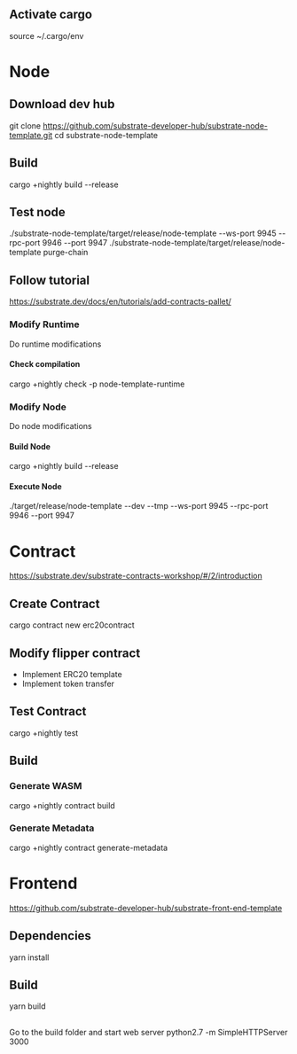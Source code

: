 ## Activate cargo
source ~/.cargo/env

# Node

## Download dev hub
git clone https://github.com/substrate-developer-hub/substrate-node-template.git
cd substrate-node-template

## Build
cargo +nightly build --release

## Test node
./substrate-node-template/target/release/node-template --ws-port 9945 --rpc-port 9946 --port 9947
./substrate-node-template/target/release/node-template purge-chain

## Follow tutorial
https://substrate.dev/docs/en/tutorials/add-contracts-pallet/

### Modify Runtime
Do runtime modifications
#### Check compilation
cargo +nightly check -p node-template-runtime

### Modify Node
Do node modifications
#### Build Node
cargo +nightly build --release
#### Execute Node
./target/release/node-template --dev --tmp --ws-port 9945 --rpc-port 9946 --port 9947


# Contract

https://substrate.dev/substrate-contracts-workshop/#/2/introduction

## Create Contract
cargo contract new erc20contract

## Modify flipper contract
- Implement ERC20 template
- Implement token transfer

## Test Contract
cargo +nightly test

## Build

### Generate WASM
cargo +nightly contract build
### Generate Metadata
cargo +nightly contract generate-metadata

# Frontend

https://github.com/substrate-developer-hub/substrate-front-end-template

## Dependencies
yarn install

## Build
yarn build

##
Go to the build folder and start web server
python2.7 -m SimpleHTTPServer 3000